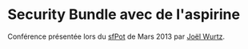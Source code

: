 # Security Bundle avec de l'aspirine

Conférence présentée lors du [sfPot](http://afsy.fr/) de Mars 2013 par [Joël Wurtz](http://jolicode.com/equipe/joel-wurtz).
